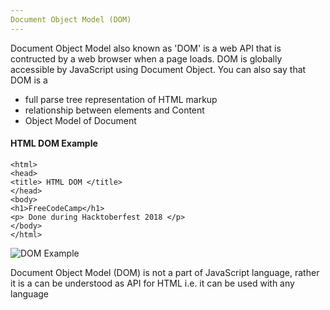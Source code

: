 ```yaml
---
Document Object Model (DOM)
---
```

Document Object Model also known as 'DOM' is a web API that is contructed by a web browser when a page loads. DOM is globally accessible by JavaScript using Document Object. You can also say that DOM is a
  - full parse tree representation of HTML markup
  - relationship between elements and Content
  - Object Model of Document

#### HTML DOM Example
```
<html>
<head>
<title> HTML DOM </title>
</head>
<body>
<h1>FreeCodeCamp</h1>
<p> Done during Hacktoberfest 2018 </p>
</body>
</html>
```

![DOM Example](https://i.imgur.com/Zb1qpDk.jpg)


Document Object Model (DOM) is not a part of JavaScript language, rather it is a can be understood as API for HTML i.e. it can be used with any language
